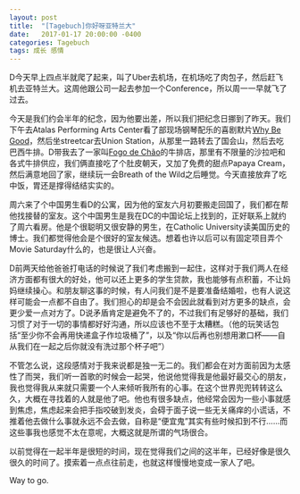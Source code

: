 ```yaml
---
layout: post
title:  "[Tagebuch]你好呀亚特兰大"
date:   2017-01-17 20:00:00 -0400
categories: Tagebuch
tags: 成长 感情
---
```


D今天早上四点半就爬了起来，叫了Uber去机场，在机场吃了肉包子，然后赶飞机去亚特兰大。这周他跟公司一起去参加一个Conference，所以周一一早就飞了过去。

今天是我们约会半年的纪念，因为他要出差，所以我们把纪念日挪到了昨天。我们下午去Atalas Performing Arts Center看了部现场钢琴配乐的喜剧默片[Why Be Good](http://www.imdb.com/title/tt0020585/)，然后坐streetcar去Union Station，从那里一路转去了国会山，然后去吃巴西牛排。D带我去了一家叫[Fogo de Chão](http://fogodechao.com/)的牛排店，那里有不限量的沙拉吧和各式牛排供应，我们俩直接吃了个肚皮朝天，又加了免费的甜点Papaya Cream，然后满意地回了家，继续玩一会Breath of the Wild之后睡觉。今天直接放弃了吃中饭，胃还是撑得结结实实的。

周六来了个中国男生看D的公寓，因为他的室友六月初要搬走回国了，我们都在帮他找接替的室友。这个中国男生是我在DC的中国论坛上找到的，正好联系上就约了周六看房。他是个很聪明又很安静的男生，在Catholic University读美国历史的博士。我们都觉得他会是个很好的室友候选。想着也许以后可以有固定项目弄个Movie Saturday什么的，也是很让人兴奋。

D前两天给他爸爸打电话的时候说了我们考虑搬到一起住，这样对于我们两人在经济方面都有很大的好处，他可以还上更多的学生贷款，我也能够有点积蓄，不让妈妈继续操心。和朋友聊这事的时候，有人问我们是不是要准备结婚啦，也有人说这样可能会一点都不自由了。我们担心的却是会不会因此就看到对方更多的缺点，会更少爱一点对方了。D说矛盾肯定是避免不了的，不过我们有足够好的基础，我们习惯了对于一切的事情都好好沟通，所以应该也不至于太糟糕。（他的玩笑话包括“至少你不会再用快递盒子作垃圾桶了”，以及“你以后再也别想用漱口杯——自从我们在一起之后你就没有洗过那个杯子吧”）

不管怎么说，这段感情对于我来说都是独一无二的。我们都会在对方面前因为太感性了而哭，我们听一首歌的时候会一起哭，他说他觉得我是他最好最交心的朋友，我也觉得我从来就只需要一个人来倾听我所有的心事。在这个世界兜兜转转这么久，大概在寻找着的人就是他了吧。他也有很多缺点，他经常会因为一些小事就感到焦虑，焦虑起来会把手指咬破到发炎，会碍于面子说一些无关痛痒的小谎话，不推着他去做什么事就永远不会去做，自称是“便宜鬼”其实有些时候扣到不行……而这些事我也感觉不太在意呢，大概这就是所谓的气场很合。

以前觉得在一起半年是很短的时间，现在觉得我们之间的这半年，已经好像是很久很久的时间了。摸索着一点点往前走，也就这样慢慢地变成一家人了吧。

Way to go.